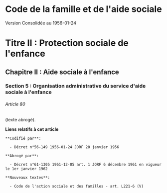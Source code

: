 # Code de la famille et de l'aide sociale  
Version Consolidée au 1956-01-24

# Titre II : Protection sociale de l'enfance

## Chapitre II : Aide sociale à l'enfance

### Section 5 : Organisation administrative du service d'aide sociale à l'enfance

###### Article 80

(texte abrogé).

**Liens relatifs à cet article**

	**Codifié par**:

	  - Décret n°56-149 1956-01-24 JORF 28 janvier 1956

	**Abrogé par**:

	  - Décret n°61-1305 1961-12-05 art. 1 JORF 6 décembre 1961 en vigueur le 1er janvier 1962

	**Nouveaux textes**:

	  - Code de l'action sociale et des familles - art. L221-6 (V)


